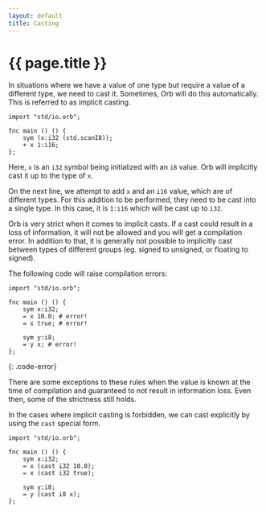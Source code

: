 ```yaml
---
layout: default
title: Casting
---
```

# {{ page.title }}

In situations where we have a value of one type but require a value of a different type, we need to cast it. Sometimes, Orb will do this automatically. This is referred to as implicit casting.

```
import "std/io.orb";

fnc main () () {
    sym (x:i32 (std.scanI8));
    + x 1:i16;
};
```

Here, `x` is an `i32` symbol being initialized with an `i8` value. Orb will implicitly cast it up to the type of `x`.

On the next line, we attempt to add `x` and an `i16` value, which are of different types. For this addition to be performed, they need to be cast into a single type. In this case, it is `1:i16` which will be cast up to `i32`. 

Orb is very strict when it comes to implicit casts. If a cast could result in a loss of information, it will not be allowed and you will get a compilation error. In addition to that, it is generally not possible to implicitly cast between types of different groups (eg. signed to unsigned, or floating to signed).

The following code will raise compilation errors:

```
import "std/io.orb";

fnc main () () {
    sym x:i32;
    = x 10.0; # error!
    = x true; # error!

    sym y:i8;
    = y x; # error!
};
```
{: .code-error}

There are some exceptions to these rules when the value is known at the time of compilation and guaranteed to not result in information loss. Even then, some of the strictness still holds.

In the cases where implicit casting is forbidden, we can cast explicitly by using the `cast` special form.

```
import "std/io.orb";

fnc main () () {
    sym x:i32;
    = x (cast i32 10.0);
    = x (cast i32 true);

    sym y:i8;
    = y (cast i8 x);
};
```